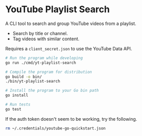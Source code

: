 # YouTube Playlist Search

A CLI tool to search and group YouTube videos from a playlist.

* Search by title or channel.
* Tag videos with similar content.

Requires a `client_secret.json` to use the YouTube Data API.

```sh
# Run the program while developing
go run ./cmd/yt-playlist-search

# Compile the program for distribution
go build -o bin/
./bin/yt-playlist-search

# Install the program to your Go bin path
go install

# Run tests
go test
```

If the auth token doesn't seem to be working, try the following.

```sh
rm ~/.credentials/youtube-go-quickstart.json
```
